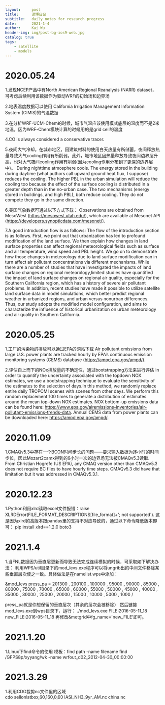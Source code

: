 ```yaml
---
layout:     post
title:      读博日记
subtitle:   daily notes for research progress
date:       2021-1-4
author:     Kai Wu
header-img: img/post-bg-ios9-web.jpg
catalog: true
tags:
    - satellite
    - models
---
```


# 2020.05.24
1.发现NCEP产品中有North American Regional Reanalysis (NARR) dataset，可考虑后续利用该数据作为驱动WRF的初始场和边界场

2.地表温度数据可以使用 California Irrigation Management Information System (CIMIS)的气温数据

3.在分析WRF-UCM-Chem的时候，城市气温应该使用模式底层的温度而不是2米地温，因为WRF-Chem模块计算的时候用的是grid cell的温度

4.CO is always considered a conservative tracer.

5.夜间大气冷却。在城市地区，因建筑材料的使用白天热量有所储蓄，夜间释放热量导致大气cooling作用有所削弱。此外，城市地区因热量释放导致夜间边界层升高，也对大气夜间cooling作用有削弱(因为cooling作用分布到了更深的边界层中)。
During nighttime atmosphere cools. The energy stored in the building during daytime (what authors call upward ground heat flux, I suppose) reduces the cooling. The higher PBL in the urban simulation will reduce the cooling too because the effect of the surface cooling is distributed in a greater depth than in the no-urban case. The two mechanisms (energy stored in buildings, and high PBL), both reduce cooling. They do not compete they go in the same direction.

6.美国气象数据可通过以下方式下载：
Observations are obtained from MesoWest (https://mesowest.utah.edu/), which are available at Mesonet API (https://developers.synopticdata.com/mesonet/).

7.A good introduction flow is as follows:
The flow of the introduction section is as follows. First, we point out that urbanization has led to profound modification of the land surface. We then explain how changes in land surface properties can affect regional meteorological fields such as surface and air temperature, wind speed and PBL height. We go on to demonstrate how those changes in meteorology due to land surface modification can in turn affect air pollutant concentrations via different mechanisms. While there are a number of studies that have investigated the impacts of land surface changes on regional meteorology,limited studies have quantified the impact of land surface changes on regional air quality, especially for the Southern California region, which has a history of severe air pollutant problems. In addition, recent studies have made it possible to utilize satellite land surface data in model simulations, which better predict regional weather in urbanized regions, and urban versus nonurban differences. Thus, our study adopts the modified model configuration, and aims to characterize the influence of historical urbanization on urban meteorology and air quality in Southern California.

# 2020.05.25
1.工厂的污染物的排放可以通过EPA的网站下载
Air pollutant emissions from large U.S. power plants are tracked hourly by EPA’s continuous emission monitoring systems (CEMS) database (https://ampd.epa.gov/ampd/). 

2.评估自上而下的NOx排放量的不确定性，通过bootstrapping方法来进行评估
In order to quantify the uncertainty associated with the topdown NOX estimates, we use a bootstrapping technique to evaluate the sensitivity of the estimates to the selection of days.In this method, we randomly replace entire daily TROPOMI scenes with scenes from other days. We perform
this random replacement 100 times to generate a distribution of estimates around the mean top-down NOX estimates.
NOX bottom-up emissions data can be found here: https://www.epa.gov/airemissions-inventories/air-pollutant-emissions-trends-data. 
Annual CEMS data from power plants can be downloaded here: https://ampd.epa.gov/ampd/. 

# 2020.11.09
1.CMAQv5.3中存在一个BCON时间步长的问题——要求输入数据为逐小时的时间步长，因此Mozart2camx得到的6小时一次的边界场无法被CMAQv5.3读取.
From Christian Hogrefe (US EPA), any CMAQ version other than CMAQv5.3 does not require BC files to have hourly time steps. CMAQv5.3 did have that limitation but it was addressed in CMAQv5.3.1.

# 2020.12.23
1.Python利用xlrd读取excel文件报错：raise XLRDError(FILE_FORMAT_DESCRIPTIONS[file_format]+'; not supported'). 
这是因为xlrd的高版本跟pandas里的支持不对应导致的，通过以下命令降低版本即可： 
pip install xlrd==1.2.0 boto3

# 2021.1.4
1.当FNL数据因为垂直层更新而导致无法完成连续模拟的时候，可采取如下解决办法： 
利用WPS/util目录下的mod_levs.exe程序可以将ungrib出的中间文件移除某些垂直层次使之一致。具体做法是在namelist.wps中添加： 

&mod_levs 
press_pa = 201300 , 200100 , 100000 , 
             95000 ,  90000 , 
             85000 ,  80000 , 
             75000 ,  70000 , 
             65000 ,  60000 , 
             55000 ,  50000 , 
             45000 ,  40000 , 
             35000 ,  30000 , 
             25000 ,  20000 , 
             15000 ,  10000 , 
              5000 ,   1000 
/ 

press_pa就是你想保留的垂直层次（其余的层次会被移除） 
然后链接mod_levs.exe到wps目录下，运行： 
./mod_levs.exe FILE:2016-05-11_18 new_FILE:2016-05-11_18 
再修改&metgrid中fg_name='new_FILE'即可。 


# 2021.1.20
1.Linux下find命令的使用 
模板：find path -name filename 
find /GFPS8p/xyyang/wk -name wrfout_d02_2012-04-30_00:00:00  

# 2021.3.29
1.利用CDO裁剪nc文件里的区域  
cdo sellonlatbox,60,160,0,60 IASI_NH3_9yr_AM.nc china.nc  